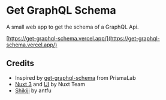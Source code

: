 # Get GraphQL Schema

A small web app to get the schema of a GraphQL Api.

[https://get-graphql-schema.vercel.app/](https://get-graphql-schema.vercel.app/)

## Credits

- Inspired by [get-graphql-schema](https://github.com/prisma-labs/get-graphql-schema) from PrismaLab
- [Nuxt 3](https://nuxt.com/) and [UI](https://ui.nuxt.com/) by Nuxt Team
- [Shikiji](https://github.com/antfu/shikiji) by antfu
